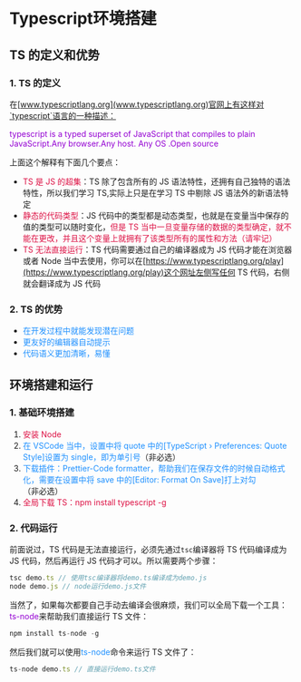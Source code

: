 # Typescript环境搭建

## TS 的定义和优势

### 1. TS 的定义

在[www.typescriptlang.org](www.typescriptlang.org)官网上有这样对`typescript`语言的一种描述：

<font color=#9400D3>typescript is a typed superset of JavaScript that compiles to plain JavaScript.Any browser.Any host. Any OS .Open source</font>

上面这个解释有下面几个要点：

- <font color=#DD1144>TS 是 JS 的超集</font>：TS 除了包含所有的 JS 语法特性，还拥有自己独特的语法特性，所以我们学习 TS,实际上只是在学习 TS 中剔除 JS 语法外的新语法特定
- <font color=#DD1144>静态的代码类型</font>：JS 代码中的类型都是动态类型，也就是在变量当中保存的值的类型可以随时变化，<font color=#DD1144>但是 TS 当中一旦变量存储的数据的类型确定，就不能在更改，并且这个变量上就拥有了该类型所有的属性和方法（请牢记）</font>
- <font color=#DD1144>TS 无法直接运行</font>：TS 代码需要通过自己的编译器成为 JS 代码才能在浏览器或者 Node 当中去使用，你可以在[https://www.typescriptlang.org/play](https://www.typescriptlang.org/play)这个网址左侧写任何 TS 代码，右侧就会翻译成为 JS 代码

### 2. TS 的优势

- <font color=#1E90FF>在开发过程中就能发现潜在问题</font>
- <font color=#1E90FF>更友好的编辑器自动提示</font>
- <font color=#1E90FF>代码语义更加清晰，易懂</font>

## 环境搭建和运行

### 1. 基础环境搭建

1. <font color=#DD1144>安装 Node</font>
2. <font color=#1E90FF>在 VSCode 当中，设置中将 quote 中的[TypeScript › Preferences: Quote Style]设置为 single，即为单引号</font>（非必选）
3. <font color=#1E90FF>下载插件：Prettier-Code formatter，帮助我们在保存文件的时候自动格式化，需要在设置中将 save 中的[Editor: Format On Save]打上对勾</font>（非必选）
4. <font color=#DD1144>全局下载 TS：npm install typescript -g</font>

### 2. 代码运行

前面说过，TS 代码是无法直接运行，必须先通过`tsc`编译器将 TS 代码编译成为 JS 代码，然后再运行 JS 代码才可以。所以需要两个步骤：

```javascript
tsc demo.ts // 使用tsc编译器将demo.ts编译成为demo.js
node demo.js // node运行demo.js文件
```

当然了，如果每次都要自己手动去编译会很麻烦，我们可以全局下载一个工具：<font color=#9400D3>ts-node</font>来帮助我们直接运行 TS 文件：

```javascript
npm install ts-node -g
```

然后我们就可以使用<font color=#1E90FF>ts-node</font>命令来运行 TS 文件了：

```javascript
ts-node demo.ts // 直接运行demo.ts文件
```
